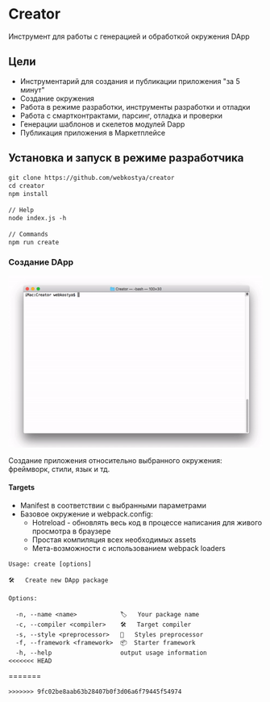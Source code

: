 # Creator
Инструмент для работы с генерацией и обработкой окружения DApp

## Цели
- Инструментарий для создания и публикации приложения "за 5 минут"
- Создание окружения
- Работа в режиме разработки, инструменты разработки и отладки
- Работа с смартконтрактами, парсинг, отладка и проверки
- Генерации шаблонов и скелетов модулей Dapp
- Публикация приложения в Маркетплейсе

## Установка и запуск в режиме разработчика
```
git clone https://github.com/webkostya/creator
cd creator
npm install

// Help
node index.js -h

// Commands
npm run create
```

### Создание DApp
![](preview.gif)

Создание приложения относительно выбранного окружения: фреймворк, стили, язык и тд.

#### Targets
- Manifest в соответствии с выбранными параметрами
- Базовое окружение и webpack.config:
    - Hotreload - обновлять весь код в процессе написания для живого просмотра в браузере
    - Простая компиляция всех необходимых assets
    - Мета-возможности с использованием webpack loaders

```
Usage: create [options]

🛠   Create new DApp package

Options:

  -n, --name <name>            🏷   Your package name
  -c, --compiler <compiler>    🛠   Target compiler
  -s, --style <preprocessor>   💈   Styles preprocessor
  -f, --framework <framework>  📦  Starter framework
  -h, --help                   output usage information
<<<<<<< HEAD
```
=======
```
>>>>>>> 9fc02be8aab63b28407b0f3d06a6f79445f54974
